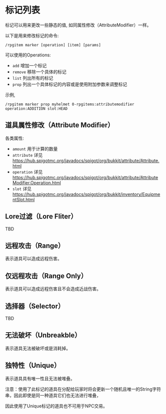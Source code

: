 # 标记列表

标记可以用来更改一些静态的值, 如同属性修改（AttributeModifier）一样。

以下是用来修改标记的命令:

```
/rpgitem marker [operation] [item] [params]
```

可以使用的Operations:

- `add` 增加一个标记
- `remove` 移除一个具体的标记
- `list` 列出所有的标记
- `prop` 列出一个具体标记的内容或是使用附加参数来调整标记

示例,

```
/rpgitem marker prop myhelmet 0-rpgitems:attributemodifier operation:ADDITION slot:HEAD
```

## 道具属性修改（Attribute Modifier）

各类属性:

- `amount` 用于计算的数量
- `attribute` 详见 https://hub.spigotmc.org/javadocs/spigot/org/bukkit/attribute/Attribute.html
- `operation` 详见 https://hub.spigotmc.org/javadocs/spigot/org/bukkit/attribute/AttributeModifier.Operation.html
- `slot` 详见 https://hub.spigotmc.org/javadocs/spigot/org/bukkit/inventory/EquipmentSlot.html

## Lore过滤（Lore Fliter）

TBD

## 远程攻击（Range）

表示道具可以造成远程伤害。

## 仅远程攻击（Range Only）

表示道具可以造成远程伤害且不会造成近战伤害。

## 选择器（Selector）

TBD

## 无法破坏（Unbreakble）

表示道具无法被破坏或是消耗掉。

## 独特性（Unique）

表示道具具有唯一性且无法被堆叠。

注意：使用了此标记的道具在分配给玩家时将会更新一个随机且唯一的String字符串，因此即使是同一种道具它们也无法进行堆叠，

因此使用了Unique标记的道具也不可用于NPC交易。
